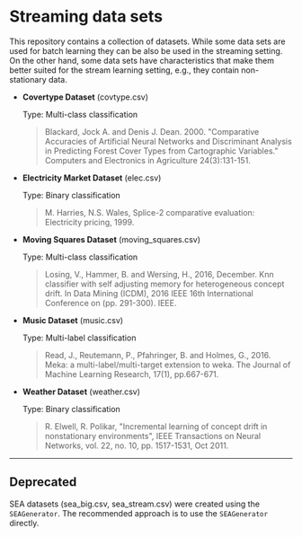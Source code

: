# Streaming data sets

This repository contains a collection of datasets. While some data sets are used for batch learning they can be also be used in the streaming setting. On the other hand, some data sets have characteristics that make them better suited for the stream learning setting, e.g., they contain non-stationary data.

*  **Covertype Dataset** (covtype.csv)

   Type: Multi-class classification
   > Blackard, Jock A. and Denis J. Dean. 2000. "Comparative Accuracies of Artificial Neural Networks and Discriminant Analysis in Predicting Forest Cover Types from Cartographic Variables." Computers and Electronics in Agriculture 24(3):131-151.

* **Electricity Market Dataset** (elec.csv)

  Type: Binary classification
  > M. Harries, N.S. Wales, Splice-2 comparative evaluation: Electricity pricing, 1999.

* **Moving Squares Dataset** (moving_squares.csv)

  Type: Multi-class classification
  > Losing, V., Hammer, B. and Wersing, H., 2016, December. Knn classifier with self adjusting memory for heterogeneous concept drift. In Data Mining (ICDM), 2016 IEEE 16th International Conference on (pp. 291-300). IEEE.

* **Music Dataset** (music.csv)

  Type: Multi-label classification
  > Read, J., Reutemann, P., Pfahringer, B. and Holmes, G., 2016. Meka: a multi-label/multi-target extension to weka. The Journal of Machine Learning Research, 17(1), pp.667-671.

* **Weather Dataset** (weather.csv)

  Type: Binary classification

  > R. Elwell, R. Polikar, "Incremental learning of concept drift in nonstationary environments", IEEE Transactions on Neural Networks, vol. 22, no. 10, pp. 1517-1531, Oct 2011.

---

## Deprecated

SEA datasets (sea_big.csv, sea_stream.csv) were created using the `SEAGenerator`. The recommended approach is to use the `SEAGenerator` directly.
